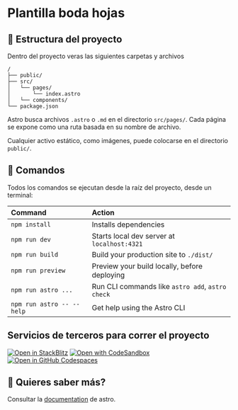# Plantilla boda hojas

## 🚀 Estructura del proyecto

Dentro del proyecto veras las siguientes carpetas y archivos

```text
/
├── public/
├── src/
│   └── pages/
│       └── index.astro
│   └── components/
└── package.json
```

Astro busca archivos `.astro` o `.md` en el directorio `src/pages/`. Cada página se expone como una ruta basada en su nombre de archivo.

Cualquier activo estático, como imágenes, puede colocarse en el directorio `public/`.

## 🧞 Comandos

Todos los comandos se ejecutan desde la raíz del proyecto, desde un terminal:

| Command                   | Action                                           |
| :------------------------ | :----------------------------------------------- |
| `npm install`             | Installs dependencies                            |
| `npm run dev`             | Starts local dev server at `localhost:4321`      |
| `npm run build`           | Build your production site to `./dist/`          |
| `npm run preview`         | Preview your build locally, before deploying     |
| `npm run astro ...`       | Run CLI commands like `astro add`, `astro check` |
| `npm run astro -- --help` | Get help using the Astro CLI                     |

## Servicios de terceros para correr el proyecto
[![Open in StackBlitz](https://developer.stackblitz.com/img/open_in_stackblitz.svg)](https://stackblitz.com/github/withastro/astro/tree/latest/examples/minimal)
[![Open with CodeSandbox](https://assets.codesandbox.io/github/button-edit-lime.svg)](https://codesandbox.io/p/sandbox/github/withastro/astro/tree/latest/examples/minimal)
[![Open in GitHub Codespaces](https://github.com/codespaces/badge.svg)](https://codespaces.new/withastro/astro?devcontainer_path=.devcontainer/minimal/devcontainer.json)

## 👀 Quieres saber más?

Consultar la [documentation](https://docs.astro.build) de astro.
